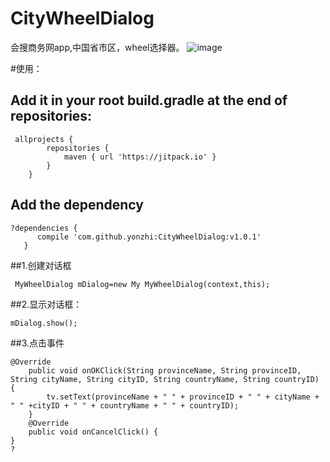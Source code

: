 # CityWheelDialog
会搜商务网app,中国省市区，wheel选择器。
 ![image](https://github.com/yonzhi/CityWheelDialog/blob/master/screenshots/q.png)
 
#使用：
## Add it in your root build.gradle at the end of repositories:

```
 allprojects {
		repositories {
			maven { url 'https://jitpack.io' }
		}
	}
 ```
 
 ## Add the dependency
 
 ```
 ?dependencies {
	   compile 'com.github.yonzhi:CityWheelDialog:v1.0.1'
	}
 ```
##1.创建对话框

```
 MyWheelDialog mDialog=new My MyWheelDialog(context,this);
```
##2.显示对话框：
```
mDialog.show();
 ```
 
##3.点击事件

```
@Override
    public void onOKClick(String provinceName, String provinceID, String cityName, String cityID, String countryName, String countryID) {
        tv.setText(provinceName + " " + provinceID + " " + cityName + " " +cityID + " " + countryName + " " + countryID);
    }
    @Override
    public void onCancelClick() {
}
?
    
